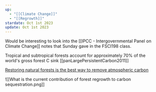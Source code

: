 ```yaml
---
up:
  - "[[Climate Change]]"
  - "[[Regrowth]]"
stardate: Oct 1st 2023
update: Oct 1st 2023
---
```


Would be interesting to look into the [[IPCC - Intergovernmental Panel on Climate Change]] notes that Sunday gave in the FSCI198 class.

 Tropical and subtropical forests account for approximately 70% of the world's gross forest C sink [[panLargePersistentCarbon2011]]

[Restoring natural forests is the best way to remove atmospheric carbon](https://www.nature.com/articles/d41586-019-01026-8)

![[What is the current contribution of forest regrowth to carbon sequestration.png]]
